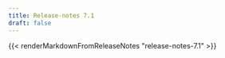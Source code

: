 ```yaml
---
title: Release-notes 7.1
draft: false
---
```


{{< renderMarkdownFromReleaseNotes "release-notes-7.1" >}}